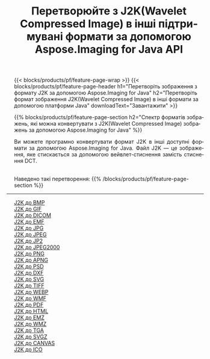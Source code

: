 ﻿---
title: Перетворюйте з J2K(Wavelet Compressed Image) в інші підтримувані формати за допомогою Aspose.Imaging for Java API 
weight: 3920
url: /uk/java/conversion/from/j2k 
lang: uk
langdirlevel: 2
locales: zh-hans,ja,it,ru,de,es,fr,nl,id,lt,pl,pt,vi,tr,ko,zh-hant,ar,hi,th,sv,cs,uk,he
description: Aspose.Imaging може легко конвертувати з J2K(Wavelet Compressed Image) в інші формати за допомогою платформи Java
---

{{< blocks/products/pf/feature-page-wrap >}}
{{< blocks/products/pf/feature-page-header h1="Перетворіть зображення з формату J2K за допомогою Aspose.Imaging for Java" h2="Перетворіть формат зображення J2K(Wavelet Compressed Image) в інші формати за допомогою платформи Java" downloadText="Завантажити" >}}


{{% blocks/products/pf/feature-page-section  h2="Спектр форматів зображень, які можна конвертувати з J2K(Wavelet Compressed Image) зображень за допомогою Aspose.Imaging for Java" %}}
<p align=justify>Ви можете програмно конвертувати формат J2K в інші доступні формати за допомогою
Aspose.Imaging for Java. Файл J2K — це зображення, яке стискається за допомогою вейвлет-стиснення замість стиснення DCT.</p>
<br/>
Наведено такі перетворення:
{{% /blocks/products/pf/feature-page-section %}}
<div class="container-fluid productfamilypage bg-gray">
    <div class="convertypes bg-gray agp-content section">
        <div class="container">
		<hr style="margin-left:-20px;"/>
		<div class="row other-converters">
		    <div class='col-md-2 other-converter remove-lp remove-rp'><a href="/imaging/uk/java/conversion/j2k-to-bmp" >J2K до BMP</a></div><div class='col-md-2 other-converter remove-lp remove-rp'><a href="/imaging/uk/java/conversion/j2k-to-gif" >J2K до GIF</a></div><div class='col-md-2 other-converter remove-lp remove-rp'><a href="/imaging/uk/java/conversion/j2k-to-dicom" >J2K до DICOM</a></div><div class='col-md-2 other-converter remove-lp remove-rp'><a href="/imaging/uk/java/conversion/j2k-to-emf" >J2K до EMF</a></div><div class='col-md-2 other-converter remove-lp remove-rp'><a href="/imaging/uk/java/conversion/j2k-to-jpg" >J2K до JPG</a></div><div class='col-md-2 other-converter remove-lp remove-rp'><a href="/imaging/uk/java/conversion/j2k-to-jpeg" >J2K до JPEG</a></div><div class='col-md-2 other-converter remove-lp remove-rp'><a href="/imaging/uk/java/conversion/j2k-to-jp2" >J2K до JP2</a></div><div class='col-md-2 other-converter remove-lp remove-rp'><a href="/imaging/uk/java/conversion/j2k-to-jpeg2000" >J2K до JPEG2000</a></div><div class='col-md-2 other-converter remove-lp remove-rp'><a href="/imaging/uk/java/conversion/j2k-to-png" >J2K до PNG</a></div><div class='col-md-2 other-converter remove-lp remove-rp'><a href="/imaging/uk/java/conversion/j2k-to-apng" >J2K до APNG</a></div><div class='col-md-2 other-converter remove-lp remove-rp'><a href="/imaging/uk/java/conversion/j2k-to-psd" >J2K до PSD</a></div><div class='col-md-2 other-converter remove-lp remove-rp'><a href="/imaging/uk/java/conversion/j2k-to-dxf" >J2K до DXF</a></div><div class='col-md-2 other-converter remove-lp remove-rp'><a href="/imaging/uk/java/conversion/j2k-to-svg" >J2K до SVG</a></div><div class='col-md-2 other-converter remove-lp remove-rp'><a href="/imaging/uk/java/conversion/j2k-to-tiff" >J2K до TIFF</a></div><div class='col-md-2 other-converter remove-lp remove-rp'><a href="/imaging/uk/java/conversion/j2k-to-webp" >J2K до WEBP</a></div><div class='col-md-2 other-converter remove-lp remove-rp'><a href="/imaging/uk/java/conversion/j2k-to-wmf" >J2K до WMF</a></div><div class='col-md-2 other-converter remove-lp remove-rp'><a href="/imaging/uk/java/conversion/j2k-to-pdf" >J2K до PDF</a></div><div class='col-md-2 other-converter remove-lp remove-rp'><a href="/imaging/uk/java/conversion/j2k-to-html" >J2K до HTML</a></div><div class='col-md-2 other-converter remove-lp remove-rp'><a href="/imaging/uk/java/conversion/j2k-to-emz" >J2K до EMZ</a></div><div class='col-md-2 other-converter remove-lp remove-rp'><a href="/imaging/uk/java/conversion/j2k-to-wmz" >J2K до WMZ</a></div><div class='col-md-2 other-converter remove-lp remove-rp'><a href="/imaging/uk/java/conversion/j2k-to-tga" >J2K до TGA</a></div><div class='col-md-2 other-converter remove-lp remove-rp'><a href="/imaging/uk/java/conversion/j2k-to-svgz" >J2K до SVGZ</a></div><div class='col-md-2 other-converter remove-lp remove-rp'><a href="/imaging/uk/java/conversion/j2k-to-canvas" >J2K до CANVAS</a></div><div class='col-md-2 other-converter remove-lp remove-rp'><a href="/imaging/uk/java/conversion/j2k-to-ico" >J2K до ICO</a></div>
                </div>
        </div>
    </div>
</div>
<br/>

